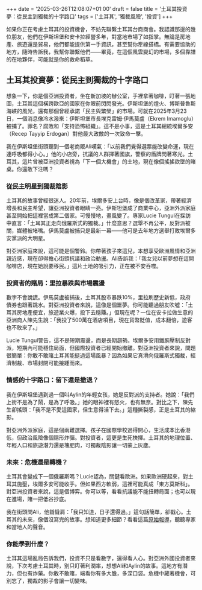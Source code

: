 +++
date = '2025-03-26T12:08:07+01:00'
draft = false
title = '土耳其投資夢：從民主到獨裁的十字路口'
tags = ['土耳其', '獨裁風險', '投資']
+++



如果你正在考慮土耳其的投資機會，不妨先聯繫土耳其台商商會。我認識那邊的幾位朋友，他們在伊斯坦堡和安卡拉經營多年，對當地市場了如指掌。無論是房地產、旅遊還是貿易，他們都能提供第一手資訊，甚至幫你牽線搭橋。有需要協助的地方，隨時告訴我，我幫你聯繫他們——畢竟，在這個風雲變幻的市場，多個靠譜的在地夥伴，可能就是你的救命稻草。

## 土耳其投資夢：從民主到獨裁的十字路口

想象一下，你是個亞洲投資者，坐在新加坡的辦公室，手裡拿著咖啡，盯著一張地圖，土耳其這個橫跨歐亞的國家在你眼前閃閃發光。伊斯坦堡的燈火、博斯普魯斯海峽的風光，還有那個曾經承諾「民主與繁榮」的市場。可就在2025年3月23日，一個消息像冷水潑來：伊斯坦堡市長埃克雷姆·伊馬莫盧（Ekrem Imamoglu）被捕了。罪名？腐敗和「支持恐怖組織」。這不是小事，這是土耳其總統埃爾多安（Recep Tayyip Erdogan）對他最大政敵的一次致命一擊。

我在伊斯坦堡街頭聽到一個老商販Ali嘆氣：「以前我們覺得選票能改變命運，現在連呼吸都得小心。」他的小店旁，抗議的人群揮著國旗，警察的盾牌閃著寒光。土耳其，這片曾被亞洲投資者視為「下一個大機會」的土地，現在像個搖搖欲墜的賭桌。你還敢下注嗎？

### 從民主明星到獨裁陰影

土耳其的故事曾經很迷人。20年前，埃爾多安上台時，像是個改革家，帶著經濟增長和民主希望，讓亞洲投資者眼睛一亮。伊斯坦堡成了商業中心，亞洲外派家庭甚至開始把這裡當成第二個家。可慢慢地，畫風變了。專家Lucie Tungul在採訪中直言：「土耳其正走向俄羅斯式的獨裁。」什麼意思？選舉不再公平，反對派被關，媒體被堵嘴。伊馬莫盧被捕只是最新一幕——他可是去年地方選舉打敗埃爾多安黨派的大明星。

對亞洲家庭來說，這可能是個警鈴。你帶著孩子來這兒，本想享受歐洲風情和亞洲親近感，現在卻得擔心街頭抗議和政治動盪。Ali告訴我：「我女兒以前夢想在這開咖啡店，現在她說要移民。」這片土地的吸引力，正在被不安吞噬。

### 投資者的賭局：里拉暴跌與市場震盪

數字不會說謊。伊馬莫盧被捕後，土耳其股市暴跌10%，里拉刷歷史新低，政府債券也跟著跳水。對亞洲投資者來說，這像是個噩夢。你可能聽過朋友吹噓：「土耳其房地產便宜，旅遊業火爆，投下去穩賺。」但現在呢？一位在安卡拉做生意的亞洲商人陳先生說：「我投了500萬在酒店項目，現在貨幣貶值，成本翻倍，遊客也不敢來了。」

Lucie Tungul警告，這不是短期震盪，而是長期趨勢。埃爾多安用鐵腕壓制反對派，短期內可能穩住局面，但國際投資者已經開始撤離。對亞洲投資者來說，問題很簡單：你敢不敢賭土耳其能挺過這場風暴？因為如果它真滑向俄羅斯式獨裁，經濟制裁、市場封閉可能接踵而來。

### 情感的十字路口：留下還是撤退？

我在伊斯坦堡遇到過一個叫Aylin的年輕女孩，她是反對派的支持者。她說：「我們上街不是為了鬧，是為了呼吸。」她的眼神裡有怒火，也有無奈。對比之下，陳先生卻搖頭：「我不是不愛這國家，但生意得活下去。」這種撕裂感，正是土耳其的縮影。

對亞洲外派家庭，這是個兩難選擇。孩子在國際學校過得開心，生活成本比香港低，但政治風險像個隱形炸彈。對投資者，這更是生死抉擇。土耳其的地理位置、年輕人口和旅遊潛力還是塊肥肉，可獨裁陰影讓一切蒙上灰塵。

### 未來：危機還是轉機？

土耳其會變成下一個俄羅斯嗎？Lucie認為，關鍵看歐洲。如果歐洲硬起來，對土耳其施壓，埃爾多安可能收手。但如果西方軟弱，這裡可能真成「東方莫斯科」。對亞洲投資者來說，這是個博弈。你可以等，看看抗議能不能扭轉局面；也可以現在進場，賭一把低谷抄底。

我在街頭問Ali，他聳聳肩：「我只知道，日子還得過。」這句話簡單，卻戳心。土耳其的未來，像個沒寫完的故事。想知道更多細節？看看這篇[原始報導](https://wiadomosci.onet.pl/swiat/turcja-zmierza-w-kierunku-dyktatury-w-rosyjskim-stylu-wywiad-z-ekspertka/3qkww7s)，聽聽專家和當地人的聲音。

### 你能學到什麼？

土耳其這場亂局告訴我們，投資不只是看數字，還得看人心。對亞洲外國投資者來說，下次考慮土耳其時，别只盯著利潤率，想想Ali和Aylin的故事。這地方有潛力，但也有炸藥。你敢不敢賭，端看你有多大膽，多深口袋。危機中藏著機會，可別忘了，獨裁的影子會讓一切變味。
